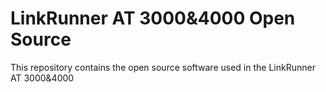 # LinkRunner AT 3000&4000 Open Source

This repository contains the open source software used in the LinkRunner AT 3000&4000
